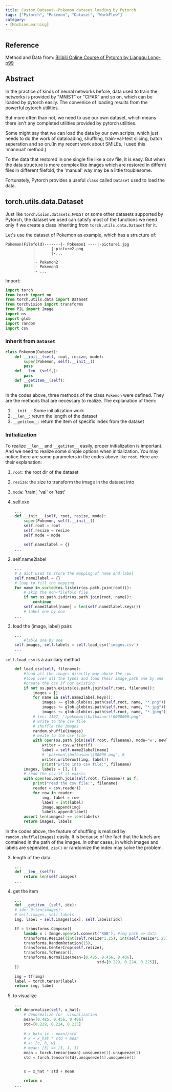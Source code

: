 ```yaml
---
title: Custom Dataset--Pokemon dataset loading by Pytorch
tags: ["Pytorch", "Pokemon", "Dataset", "WorkFlow"]
category:
- [MachineLearning]
---
```


## Reference

Method and Data from:
[Bilibili Online Course of Pytorch by Liangqu Long-p99](https://www.bilibili.com/video/BV1fT4y1d7av?p=99)

## Abstract

In the practice of kinds of neural networks before, data used to train the networks is provided by "MNIST" or "CIFAR" and so on, which can be loaded by pytorch easily. The convenice of loading results from the powerful pytorch utilities.

But more often than not, we need to use our own dataset, which means there isn't any completed utilities provided by pytorch utilities.

Some might say that we can load the data by our own scripts, which just needs to do the work of dataloading, shuffling, train-val-test slicing, batch seperation and so on.(In my recent work about SMILEs, I used this 'mannual' method.)

To the data that restored in one single file like a csv file, it is easy. But when the data structure is more complex like images which are restored in differnt files in different filefold, the 'manual' way may be a little troublesome.

Fortunately, Pytorch provides a useful `class` called `Dataset` used to load the data.

## torch.utils.data.Dataset

Just like `torchvision.datasets.MNIST` or some other datasets supported by Pytorch, the dataset we used can satisfy most of the functions we need only if we create a class inheriting from `torch.utils.data.Dataset` for it.

Let's use the dataset of Pokemon as example, which has a structure of:
```
Pokemon(Filefold)-------|- Pokemon1 ----|-picture1.jpg
			|		|-picture2.png
			|		|-...
			|
			|- Pokemon2
			|- Pokemon3
			|- ...
```

Import:
```python
import torch
from torch import nn
from torch.utils.data import Dataset
from torchvision import transforms
from PIL import Image
import os
import glob
import random
import csv
```

### Inherit from `Dataset`

```python
class Pokemon(Dataset):
	def __init__(self, root, resize, mode):
		super(Pokemon, self).__init__()
		pass
	def __len__(self,):
		pass
	def __getitem__(self):
		pass

```

In the codes above, three methods of the class `Pokemon` were defined. They are the methods that are necessary to realize. The explanation of them:
1. `__init__`: Some initialization work
2. `__len__`: return the length of the dataset
3. `__getitem__`: return the item of specific index from the dataset

### Initialization

To realize `__len__` and `__getitem__` easily, proper initialization is important. And we need to realize some simple options when initialization. You may notice there are some parameters in the codes above like `root`. Here are their explanation:
1. `root`: the root dir of the dataset
2. `resize`: the size to transform the image in the dataset into
3. `mode`: 'train', 'val' or 'test'

1. self.xxx
```python
	...
	def __init___(self, root, resize, mode):
		super(Pokemon, self).__init__()
		self.root = root
		self.resize = resize
		self.mode = mode
	
		self.name2label = {}
	...
```

2. self.name2label
```python
	...
	# a dict used to store the mapping of name and label
	self.name2label = {}
	# loop to fill the mapping
	for name in sorted(os.listdir(os.path.join(root))):
		# skip the non-filefold file
		if not os.path.isdir(os.path.join(root, name)):
			continue
		self.name2label[name] = len(self.name2label.keys())
		# label one by one
	...
```

3. load the (image, label) pairs
```python
	...
		#lable one by one
	self.images, self.labels = self.load_csv('images.csv')
	...
```
`self.load_csv` is a auxiliary method
```python
	def load_csv(self, filename):
		#load all the images directly may abuse the cpu
		#loop over all the types and load their image_path one by one
		#create the csv if not existing
		if not os.path.exists(os.path.join(self.root, filename)):
			images = []
			for name in self.name2label.keys():
				images += glob.glob(os.path(self.root, name, "*.png"))
				images += glob.glob(os.path(self.root, name, "*.jpg"))
				images += glob.glob(os.path(self.root, name, "*.jpeg"))
			# len: 1167, '/pokemon\\bulbasaur\\0000000.png'
			# write to the csv file
			# shuffle the images
			random.shuffle(images)
			# weite to the csv file
			with open(os.path.join(self.root, filename), mode='w', newline='') as f:
				writer = csv.writer(f)
				label = self.name2label[name]
				# 'pokemon\\bulbasaur\\00000.png', 0
				writer.writerow([img, label])
				print("write into csv file:", filename)
		images, labels = [], []
		# read the csv if it exists
		with open(os.path.join(self.root, filename)) as f:
			print("read the csv file:", filename)
			reader = csv.reader()
			for row in reader:
				img, label = row
				label = int(label)
				image.append(img)
				labels.append(label)
		assert len(images) == len(labels)
		return images, labels
```
In the codes above, the feature of shuffling is realized by `random.shuffle(images)` easily. It is because of the fact that the labels are contained in the path of the images. In other cases, in which images and labels are seperated, `zip()` or randomize the index may solve the problem.

3. length of the data
```python
	...
	def __len__(self):
		return len(self.images)
	...
```

4. get the item
```python
	...
	def __getitem__(self, idx):
	# idx: 0~len(images)
	# self.images, self.labels
	img, label = self.images[idx], self.labels[idx]

	tf = transforms.Compose([
		lambda x : Image.open(x).convert('RGB'), #img path => data
		transforms.Resize((int(self.resize*1.25), int(self.resize*1.25))),
		transforms.RandomRotation(15),
		transforms.CenterCrop(self.resize),
		transforms.ToTensor(),
		transforms.Normalize(mean=[0.485, 0.456, 0.406], 
                                        std=[0.229, 0.224, 0.225]),
	])
	
	img = tf(img)
	label = torch.tensor(label)
	return img, label
```

5. to visualize
```python
	...
	def denormalize(self, x_hat):
		# denormalize for  visualization
		mean=[0.485, 0.456, 0.406]
		std=[0.229, 0.224, 0.225]
		
		# x_hat= (x - mean)/std
		# x = x_hat * std + mean
		# x: [c, h, w]
		# mean: [3] => [3, 1, 1]
		mean = torch.tensor(mean).unsqueeze(1).unsqueeze(1)
		std = torch.tensor(std).unsqueeze(1).unsqueeze(1)


		x = x_hat * std + mean

		return x
	...
```
